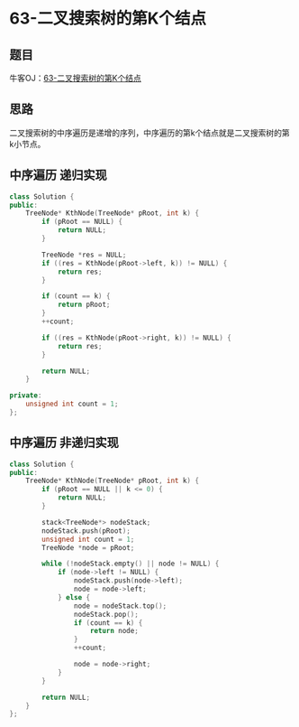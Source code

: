 # 63-二叉搜索树的第K个结点

## 题目

牛客OJ：[63-二叉搜索树的第K个结点](https://www.nowcoder.com/practice/ef068f602dde4d28aab2b210e859150a?tpId=13&tqId=11215&rp=1&ru=%2Fta%2Fcoding-interviews&qru=%2Fta%2Fcoding-interviews%2Fquestion-ranking)

## 思路

二叉搜索树的中序遍历是递增的序列，中序遍历的第k个结点就是二叉搜索树的第k小节点。

## 中序遍历 递归实现

```c++
class Solution {
public:
    TreeNode* KthNode(TreeNode* pRoot, int k) {
        if (pRoot == NULL) {
            return NULL;
        }

        TreeNode *res = NULL;
        if ((res = KthNode(pRoot->left, k)) != NULL) {
            return res;
        }

        if (count == k) {
            return pRoot;
        }
        ++count;

        if ((res = KthNode(pRoot->right, k)) != NULL) {
            return res;
        }

        return NULL;
    }

private:
    unsigned int count = 1;
};
```

## 中序遍历 非递归实现

```c++
class Solution {
public:
    TreeNode* KthNode(TreeNode* pRoot, int k) {
        if (pRoot == NULL || k <= 0) {
            return NULL;
        }

        stack<TreeNode*> nodeStack;
        nodeStack.push(pRoot);
        unsigned int count = 1;
        TreeNode *node = pRoot;

        while (!nodeStack.empty() || node != NULL) {
            if (node->left != NULL) {
                nodeStack.push(node->left);
                node = node->left;
            } else {
                node = nodeStack.top();
                nodeStack.pop();
                if (count == k) {
                    return node;
                }
                ++count;

                node = node->right;
            }
        }

        return NULL;
    }
};
```

